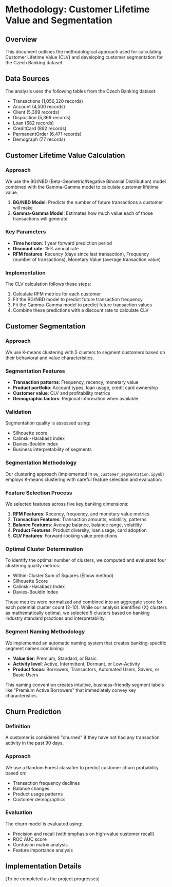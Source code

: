 # Methodology: Customer Lifetime Value and Segmentation

## Overview
This document outlines the methodological approach used for calculating Customer Lifetime Value (CLV) and developing customer segmentation for the Czech Banking dataset.

## Data Sources
The analysis uses the following tables from the Czech Banking dataset:
- Transactions (1,056,320 records)
- Account (4,500 records)
- Client (5,369 records)
- Disposition (5,369 records)
- Loan (682 records)
- CreditCard (892 records)
- PermanentOrder (6,471 records)
- Demograph (77 records)

## Customer Lifetime Value Calculation

### Approach
We use the BG/NBD (Beta-Geometric/Negative Binomial Distribution) model combined with the Gamma-Gamma model to calculate customer lifetime value.

1. **BG/NBD Model**: Predicts the number of future transactions a customer will make
2. **Gamma-Gamma Model**: Estimates how much value each of those transactions will generate

### Key Parameters
- **Time horizon**: 1 year forward prediction period
- **Discount rate**: 15% annual rate
- **RFM features**: Recency (days since last transaction), Frequency (number of transactions), Monetary Value (average transaction value)

### Implementation
The CLV calculation follows these steps:
1. Calculate RFM metrics for each customer
2. Fit the BG/NBD model to predict future transaction frequency
3. Fit the Gamma-Gamma model to predict future transaction values
4. Combine these predictions with a discount rate to calculate CLV


## Customer Segmentation

### Approach
We use K-means clustering with 5 clusters to segment customers based on their behavioral and value characteristics.

### Segmentation Features
- **Transaction patterns**: Frequency, recency, monetary value
- **Product portfolio**: Account types, loan usage, credit card ownership
- **Customer value**: CLV and profitability metrics
- **Demographic factors**: Regional information when available

### Validation
Segmentation quality is assessed using:
- Silhouette score
- Calinski-Harabasz index
- Davies-Bouldin index
- Business interpretability of segments

### Segmentation Methodology
Our clustering approach (implemented in `06_customer_segmentation.ipynb`) employs K-means clustering with careful feature selection and evaluation:

### Feature Selection Process

We selected features across five key banking dimensions:
1. **RFM Features**: Recency, frequency, and monetary value metrics
2. **Transaction Features**: Transaction amounts, volatility, patterns
3. **Balance Features**: Average balance, balance range, volatility
4. **Product Features**: Product diversity, loan usage, card adoption
5. **CLV Features**: Forward-looking value predictions

### Optimal Cluster Determination

To identify the optimal number of clusters, we computed and evaluated four clustering quality metrics:
- Within-Cluster Sum of Squares (Elbow method)
- Silhouette Score
- Calinski-Harabasz Index
- Davies-Bouldin Index

These metrics were normalized and combined into an aggregate score for each potential cluster count (2-10). While our analysis identified {X} clusters as mathematically optimal, we selected 5 clusters based on banking industry standard practices and interpretability.

### Segment Naming Methodology

We implemented an automatic naming system that creates banking-specific segment names combining:
- **Value tier**: Premium, Standard, or Basic
- **Activity level**: Active, Intermittent, Dormant, or Low-Activity
- **Product focus**: Borrowers, Transactors, Automated Users, Savers, or Basic Users

This naming convention creates intuitive, business-friendly segment labels like "Premium Active Borrowers" that immediately convey key characteristics.


## Churn Prediction

### Definition
A customer is considered "churned" if they have not had any transaction activity in the past 90 days.

### Approach
We use a Random Forest classifier to predict customer churn probability based on:
- Transaction frequency declines
- Balance changes
- Product usage patterns
- Customer demographics

### Evaluation
The churn model is evaluated using:
- Precision and recall (with emphasis on high-value customer recall)
- ROC AUC score
- Confusion matrix analysis
- Feature importance analysis

## Implementation Details
[To be completed as the project progresses]